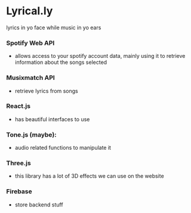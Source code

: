 # Lyrical.ly
lyrics in yo face while music in yo ears

### Spotify Web API
- allows access to your spotify account data, mainly using it to retrieve information about the songs selected

### Musixmatch API
- retrieve lyrics from songs

### React.js
- has beautiful interfaces to use 

### Tone.js (maybe):
- audio related functions to manipulate it

### Three.js 
- this library has a lot of 3D effects we can use on the website

### Firebase
- store backend stuff

